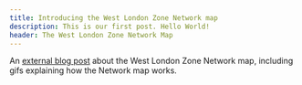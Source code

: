 ```yaml
---
title: Introducing the West London Zone Network map
description: This is our first post. Hello World!
header: The West London Zone Network Map
---
```

An [external blog post](https://westlondonzone.org/wlz-network-map/) about the West London Zone Network map, including gifs explaining how the Network map works.
